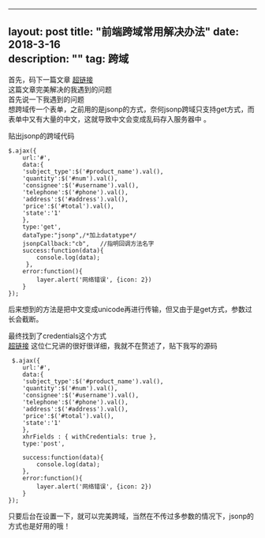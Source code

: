 
---
layout: post
title: "前端跨域常用解决办法"
date: 2018-3-16  
description: ""
tag: 跨域
---

首先，码下一篇文章 [超链接](http://blog.csdn.net/vincent_ling/article/details/51714691 "超链接")  
这篇文章完美解决的我遇到的问题   
首先说一下我遇到的问题  
想跨域传一个表单，之前用的是jsonp的方式，奈何jsonp跨域只支持get方式，而表单中又有大量的中文，这就导致中文会变成乱码存入服务器中 。
 
贴出jsonp的跨域代码

    $.ajax({
	    url:'#',
	    data:{
	    'subject_type':$('#product_name').val(),
	    'quantity':$('#num').val(),
	    'consignee':$('#username').val(),
	    'telephone':$('#phone').val(),
	    'address':$('#address').val(),
	    'price':$('#total').val(),
	    'state':'1'
	    },
	    type:'get',
	    dataType:"jsonp",/*加上datatype*/
	    jsonpCallback:"cb",   //指明回调方法名字
	    success:function(data){
	    	console.log(data);
	     },
	    error:function(){
	    	layer.alert('网络错误', {icon: 2})
	    }
    }); 

后来想到的方法是把中文变成unicode再进行传输，但又由于是get方式，参数过长会截断。  

最终找到了credentials这个方式  
[超链接](http://blog.csdn.net/vincent_ling/article/details/51714691 "超链接")   这位仁兄讲的很好很详细，我就不在赘述了，贴下我写的源码  
     
     $.ajax({
	    url:'#',
	    data:{
	    'subject_type':$('#product_name').val(),
	    'quantity':$('#num').val(),
	    'consignee':$('#username').val(),
	    'telephone':$('#phone').val(),
	    'address':$('#address').val(),
	    'price':$('#total').val(),
	    'state':'1'
	    },
	    xhrFields : { withCredentials: true },
	    type:'post',
	    
	    success:function(data){
    		console.log(data);
	    },
	    error:function(){
	    	layer.alert('网络错误', {icon: 2})
	    }
    });   

只要后台在设置一下，就可以完美跨域，当然在不传过多参数的情况下，jsonp的方式也是好用的哦！